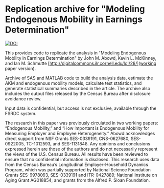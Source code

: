 # Replication archive for "Modeling Endogenous Mobility in Earnings Determination"
[![DOI](https://zenodo.org/badge/DOI/10.5281/zenodo.376600.svg)](https://doi.org/10.5281/zenodo.376600)

This provides code to replicate the analysis in "Modeling Endogenous Mobility in Earnings Determination" by John M. Abowd, Kevin L. McKinney, and Ian M. Schmutte [http://digitalcommons.ilr.cornell.edu/ldi/28/](working paper version).

Archive of SAS and MATLAB code to build the analysis data, estimate the AKM and endogenous mobility models, calculate test statistics, and generate statistical summaries described in the article. The archive also includes the output files released by the Census Bureau after disclosure avoidance review. 

Input data is confidential, but access is not exclusive, available through the FSRDC system. 

The research in this paper was previously circulated in two working papers: “Endogenous Mobility,” and “How Important is
Endogenous Mobility for Measuring Employer and Employee Heterogeneity.” Abowd acknowledges direct support from NSF Grants SES-0339191, CNS-0627680, SES-0922005, TC-1012593, and SES-1131848. Any opinions and conclusions expressed herein are those of the authors and do not necessarily represent the views of the U.S. Census Bureau. All results have been reviewed to ensure that no confidential information is disclosed. This research uses data from the Census Bureau’s Longitudinal Employer-Household Dynamics Program, which was partially supported by National Science Foundation Grants SES-9978093, SES-0339191 and ITR-0427889; National
Institute on Aging Grant AG018854; and grants from the Alfred P. Sloan Foundation.
